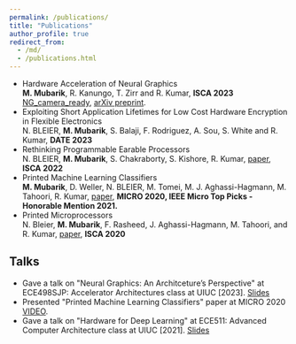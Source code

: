 ```yaml
---
permalink: /publications/
title: "Publications"
author_profile: true
redirect_from: 
  - /md/
  - /publications.html
---
```

* Hardware Acceleration of Neural Graphics <br /> 
**M. Mubarik**, R. Kanungo, T. Zirr and R. Kumar, **ISCA 2023** [NG\_camera\_ready](https://husnainmubarik.github.io/files/isca_2023.pdf), [arXiv preprint](https://arxiv.org/abs/2303.05735). 
* Exploiting Short Application Lifetimes for Low Cost Hardware Encryption in Flexible Electronics <br /> 
N. BLEIER, **M. Mubarik**, S. Balaji, F. Rodriguez, A. Sou, S. White and R. Kumar, **DATE 2023**
* Rethinking Programmable Earable Processors <br /> 
N. BLEIER, **M. Mubarik**, S. Chakraborty, S. Kishore, R. Kumar, [paper](https://dl.acm.org/doi/abs/10.1145/3470496.3527396), **ISCA 2022**
* Printed Machine Learning Classifiers <br /> 
**M. Mubarik**, D. Weller, N. BLEIER, M. Tomei, M. J. Aghassi-Hagmann, M. Tahoori, R. Kumar, [paper](https://ieeexplore.ieee.org/abstract/document/9251954), **MICRO 2020, IEEE Micro Top Picks - Honorable Mention 2021.**
* Printed Microprocessors <br />
N. Bleier, **M. Mubarik**, F. Rasheed, J. Aghassi-Hagmann, M. Tahoori, and R. Kumar, [paper](https://ieeexplore.ieee.org/abstract/document/9138931), **ISCA 2020** 

## Talks 
* Gave a talk on "Neural Graphics: An Architceture’s Perspective" at ECE498SJP: Accelerator Architectures class at UIUC [2023]. [Slides](https://husnainmubarik.github.io/files/ece498SJPNG.pdf)
* Presented "Printed Machine Learning Classifiers" paper at MICRO 2020 [VIDEO](https://www.youtube.com/watch?v=RzE-ThPiMxI).
* Gave a talk on "Hardware for Deep Learning" at ECE511: Advanced Computer Architecture class at UIUC [2021]. [Slides](https://husnainmubarik.github.io/files/DLinHW511.pdf)
